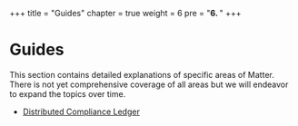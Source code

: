 +++
title = "Guides"
chapter = true
weight = 6
pre = "<b>6. </b>"
+++

# Guides

This section contains detailed explanations of specific areas of Matter. There is not yet comprehensive coverage of all areas but we will endeavor to expand the topics over time.

- [Distributed Compliance Ledger](./DistributedComplianceLedger.md)


